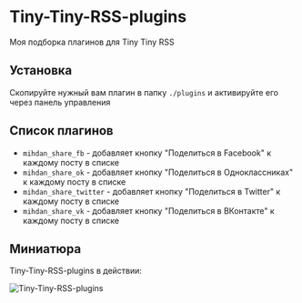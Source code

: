 Tiny-Tiny-RSS-plugins
=====================
Моя подборка плагинов для Tiny Tiny RSS

Установка
---------
Скопируйте нужный вам плагин в папку `./plugins` и активируйте его через панель управления

Список плагинов
---------------

* `mihdan_share_fb` - добавляет кнопку "Поделиться в Facebook" к каждому посту в списке
* `mihdan_share_ok` - добавляет кнопку "Поделиться в Одноклассниках" к каждому посту в списке
* `mihdan_share_twitter` - добавляет кнопку "Поделиться в Twitter" к каждому посту в списке
* `mihdan_share_vk` - добавляет кнопку "Поделиться в ВКонтакте" к каждому посту в списке

Миниатюра
---------
Tiny-Tiny-RSS-plugins в действии:

![Tiny-Tiny-RSS-plugins](https://raw.github.com/mihdan/Tiny-Tiny-RSS-plugins/master/images/screenshot.png)
